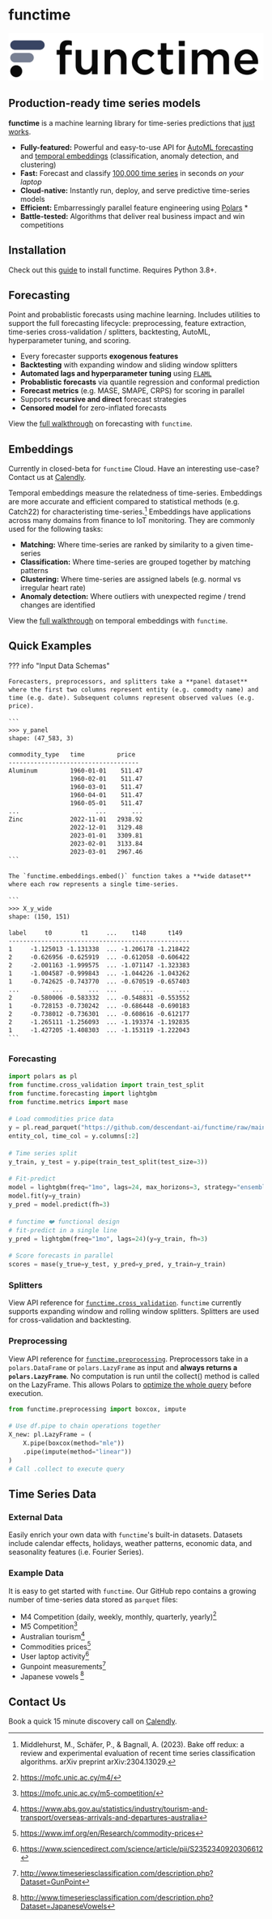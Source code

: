 # functime

![functime](img/banner.png)

## Production-ready time series models

**functime** is a machine learning library for time-series predictions that [just works](https://www.functime.ai/).

- **Fully-featured:** Powerful and easy-to-use API for [AutoML forecasting](#forecasting-highlights) and [temporal embeddings](#embeddings-highlights) (classification, anomaly detection, and clustering)
- **Fast:** Forecast and classify [100,000 time series](#global-forecasting) in seconds *on your laptop*
- **Cloud-native:** Instantly run, deploy, and serve predictive time-series models
- **Efficient:** Embarressingly parallel feature engineering using [Polars](https://www.pola.rs/) *
- **Battle-tested:** Algorithms that deliver real business impact and win competitions

## Installation

Check out this [guide](installation.md) to install functime. Requires Python 3.8+.

## Forecasting

Point and probablistic forecasts using machine learning.
Includes utilities to support the full forecasting lifecycle:
preprocessing, feature extraction, time-series cross-validation / splitters, backtesting, AutoML, hyperparameter tuning, and scoring.

- Every forecaster supports **exogenous features**
- **Backtesting** with expanding window and sliding window splitters
- **Automated lags and hyperparameter tuning** using [`FLAML`](https://github.com/microsoft/FLAML)
- **Probablistic forecasts** via quantile regression and conformal prediction
- **Forecast metrics** (e.g. MASE, SMAPE, CRPS) for scoring in parallel
- Supports **recursive and direct** forecast strategies
- **Censored model** for zero-inflated forecasts

View the [full walkthrough](forecasting.md) on forecasting with `functime`.

## Embeddings

Currently in closed-beta for `functime` Cloud.
Have an interesting use-case? Contact us at [Calendly](https://calendly.com/functime).

Temporal embeddings measure the relatedness of time-series.
Embeddings are more accurate and efficient compared to statistical methods (e.g. Catch22) for characteristing time-series.[^1]
Embeddings have applications across many domains from finance to IoT monitoring.
They are commonly used for the following tasks:

- **Matching:** Where time-series are ranked by similarity to a given time-series
- **Classification:** Where time-series are grouped together by matching patterns
- **Clustering:** Where time-series are assigned labels (e.g. normal vs irregular heart rate)
- **Anomaly detection:** Where outliers with unexpected regime / trend changes are identified

View the [full walkthrough](embeddings.md) on temporal embeddings with `functime`.

[^1]: Middlehurst, M., Schäfer, P., & Bagnall, A. (2023). Bake off redux: a review and experimental evaluation of recent time series classification algorithms. arXiv preprint arXiv:2304.13029.

## Quick Examples

??? info "Input Data Schemas"

    Forecasters, preprocessors, and splitters take a **panel dataset** where the first two columns represent entity (e.g. commodty name) and time (e.g. date). Subsequent columns represent observed values (e.g. price).

    ```
    >>> y_panel
    shape: (47_583, 3)

    commodity_type   time         price
    ------------------------------------
    Aluminum         1960-01-01    511.47
                     1960-02-01    511.47
                     1960-03-01    511.47
                     1960-04-01    511.47
                     1960-05-01    511.47
    ...                     ...       ...
    Zinc             2022-11-01   2938.92
                     2022-12-01   3129.48
                     2023-01-01   3309.81
                     2023-02-01   3133.84
                     2023-03-01   2967.46
    ```

    The `functime.embeddings.embed()` function takes a **wide dataset** where each row represents a single time-series.

    ```
    >>> X_y_wide
    shape: (150, 151)

    label     t0        t1     ...    t148      t149
    --------------------------------------------------
    1     -1.125013 -1.131338  ... -1.206178 -1.218422
    2     -0.626956 -0.625919  ... -0.612058 -0.606422
    2     -2.001163 -1.999575  ... -1.071147 -1.323383
    1     -1.004587 -0.999843  ... -1.044226 -1.043262
    1     -0.742625 -0.743770  ... -0.670519 -0.657403
    ...         ...       ...  ...       ...       ...
    2     -0.580006 -0.583332  ... -0.548831 -0.553552
    1     -0.728153 -0.730242  ... -0.686448 -0.690183
    2     -0.738012 -0.736301  ... -0.608616 -0.612177
    2     -1.265111 -1.256093  ... -1.193374 -1.192835
    1     -1.427205 -1.408303  ... -1.153119 -1.222043
    ```

### Forecasting

```python
import polars as pl
from functime.cross_validation import train_test_split
from functime.forecasting import lightgbm
from functime.metrics import mase

# Load commodities price data
y = pl.read_parquet("https://github.com/descendant-ai/functime/raw/main/data/commodities.parquet")
entity_col, time_col = y.columns[:2]

# Time series split
y_train, y_test = y.pipe(train_test_split(test_size=3))

# Fit-predict
model = lightgbm(freq="1mo", lags=24, max_horizons=3, strategy="ensemble")
model.fit(y=y_train)
y_pred = model.predict(fh=3)

# functime ❤️ functional design
# fit-predict in a single line
y_pred = lightgbm(freq="1mo", lags=24)(y=y_train, fh=3)

# Score forecasts in parallel
scores = mase(y_true=y_test, y_pred=y_pred, y_train=y_train)
```

### Splitters
View API reference for [`functime.cross_validation`](https://docs.functime.ai/ref/cross-validation/).
`functime` currently supports expanding window and rolling window splitters.
Splitters are used for cross-validation and backtesting.

### Preprocessing
View API reference for [`functime.preprocessing`](https://docs.functime.ai/ref/cross-validation/).
Preprocessors take in a `polars.DataFrame` or `polars.LazyFrame` as input and **always returns a `polars.LazyFrame`**.
No computation is run until the collect() method is called on the LazyFrame.
This allows Polars to [optimize the whole query](https://pola-rs.github.io/polars-book/user-guide/lazy/optimizations/) before execution.

```python
from functime.preprocessing import boxcox, impute

# Use df.pipe to chain operations together
X_new: pl.LazyFrame = (
    X.pipe(boxcox(method="mle"))
    .pipe(impute(method="linear"))
)
# Call .collect to execute query
```

## Time Series Data

### External Data

Easily enrich your own data with `functime`'s built-in datasets. Datasets include calendar effects, holidays, weather patterns, economic data, and seasonality features (i.e. Fourier Series).

### Example Data

It is easy to get started with `functime`.
Our GitHub repo contains a growing number of time-series data stored as `parquet` files:

- M4 Competition (daily, weekly, monthly, quarterly, yearly)[^2]
- M5 Competition[^3]
- Australian tourism[^4]
- Commodities prices[^5]
- User laptop activity[^6]
- Gunpoint measurements[^7]
- Japanese vowels [^8]

[^2]: https://mofc.unic.ac.cy/m4/
[^3]: https://mofc.unic.ac.cy/m5-competition/
[^4]: https://www.abs.gov.au/statistics/industry/tourism-and-transport/overseas-arrivals-and-departures-australia
[^5]: https://www.imf.org/en/Research/commodity-prices
[^6]: https://www.sciencedirect.com/science/article/pii/S2352340920306612
[^7]: http://www.timeseriesclassification.com/description.php?Dataset=GunPoint
[^8]: http://www.timeseriesclassification.com/description.php?Dataset=JapaneseVowels

## Contact Us

Book a quick 15 minute discovery call on [Calendly](https://calendly.com/functime).
